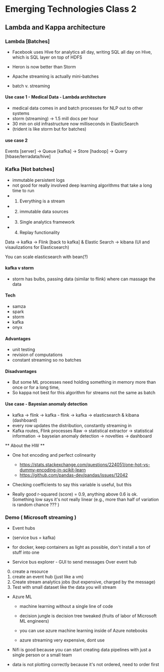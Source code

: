 Emerging Technologies Class 2
==============================

## Lambda and Kappa architecture

### Lambda [Batches] 

- Facebook uses Hive for analytics all day, writing SQL all day on Hive, which is SQL layer on top of HDFS

- Heron is now better than Storm

- Apache streaming is actually mini-batches

- batch v. streaming
	

#### Use case 1 - Medical Data - Lambda architecture

- medical data comes in and batch processes for NLP out to other systems
- storm (streaming) -> 1.5 mill docs per hour
- 30 min on old infrastructure now milliseconds in ElasticSearch
- (trident is like storm but for batches)


#### use case 2

Events [server] -> Queue [kafka] -> Store [hadoop] -> Query [hbase/terradata/hive]


### Kafka [Not batches]

- immutable persistent logs
- not good for really involved deep learning algorithms that take a long time to run
- 1. Everything is a stream
- 2. immutable data sources
- 3. Single analytics framework
- 4. Replay functionality

Data -> kafka -> Flink [back to kafka] & Elastic Search -> kibana (UI and visaulizations for Elasticsearch)

You can scale elasticsearch with bean(?)

#### kafka v storm

- storm has bulbs, passing data (similar to flink) where can massage the data

#### Tech

- samza
- spark
- storm
- kafka
- onyx

#### Advantages

- unit testing
- revision of computations
- constant streaming so no batches


#### Disadvantages

- But some ML processes need holding something in memory more than once or for a long time, 
- So kappa not best for this algorithm for streams not the same as batch


#### Use case - Bayesian anomaly detection

- kafka -> flink -> kafka - flink -> kafka -> elasticsearch & kibana (dashboard)
- every row updates the distribution, constantly streaming in 
- Kafka routes, Flink processes
Raw -> statistical extractor -> statistical information -> bayseian anomaly detection -> novelties -> dashboard

** About the HW **

- One hot encoding and perfect colinearity
	- https://stats.stackexchange.com/questions/224051/one-hot-vs-dummy-encoding-in-scikit-learn
	- https://github.com/pandas-dev/pandas/issues/12042

- Checking coefficients to say this variable is useful, but this 

- Really good r-squared (score) = 0.9, anything above 0.6 is ok. Something low says it's not really linear (e.g., more than half of variation is random chance ??? )


### Demo ( Microsoft streaming )

- Event hubs
- (service bus = kafka)

- for docker, keep containers as light as possible, don't install a ton of stuff into one
- Service bus explorer - GUI to send messages Over event hub 

0. create a resource
1. create an event hub (just like a vm)
2. Create stream analytics jobs (but expensive, charged by the message)
3. Test with small dataset like the data you will stream

- Azure ML
	- machine learning without a single line of code

	- decision jungle is decision tree tweaked (fruits of labor of Microsoft ML engineers)

	- you can use azure machine learning inside of Azure notebooks

	- azure streaming very expensive, dont use


- Nifi is good because you can start creating data pipelines with just a single person or a small team

- data is not plotting correctly because it's not ordered, need to order first